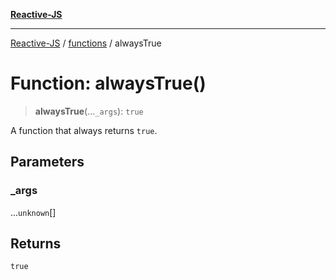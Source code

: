 [**Reactive-JS**](../../README.md)

***

[Reactive-JS](../../README.md) / [functions](../README.md) / alwaysTrue

# Function: alwaysTrue()

> **alwaysTrue**(...`_args`): `true`

A function that always returns `true`.

## Parameters

### \_args

...`unknown`[]

## Returns

`true`
